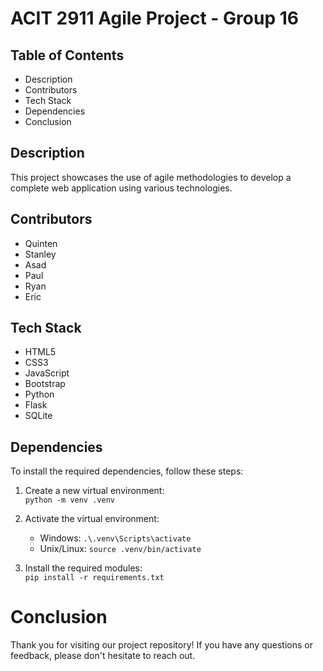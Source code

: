 # ACIT 2911 Agile Project - Group 16

## Table of Contents
- Description
- Contributors
- Tech Stack
- Dependencies
- Conclusion

## Description
This project showcases the use of agile methodologies to develop a complete web application using various technologies.

## Contributors
- Quinten
- Stanley
- Asad
- Paul
- Ryan
- Eric

## Tech Stack
- HTML5
- CSS3
- JavaScript
- Bootstrap
- Python
- Flask
- SQLite

## Dependencies
To install the required dependencies, follow these steps:

1. Create a new virtual environment:  
    `python -m venv .venv`

2. Activate the virtual environment:    
    - Windows: `.\.venv\Scripts\activate`
    - Unix/Linux: `source .venv/bin/activate`

3. Install the required modules:  
    `pip install -r requirements.txt`

# Conclusion
Thank you for visiting our project repository! If you have any questions or feedback, please don't hesitate to reach out.
